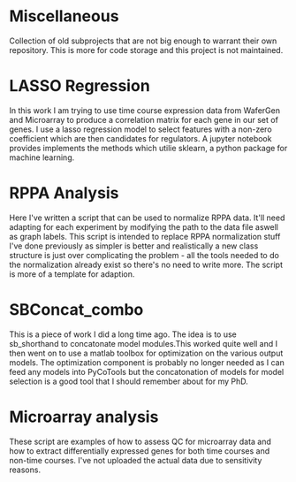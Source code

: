 # Miscellaneous
Collection of old subprojects that are not big enough to warrant their own repository. This is more for code storage and this project is not maintained. 


# LASSO Regression
In this work I am trying to use time course expression data from WaferGen and Microarray to produce a correlation matrix for each gene in our set of genes. I use a lasso regression model to select features with a non-zero coefficient which are then candidates for regulators. A jupyter notebook provides implements the methods which utilie sklearn, a python package for machine learning. 

# RPPA Analysis
Here I've written a script that can be used to normalize RPPA data. It'll need adapting for each experiment by modifying the path to the data file aswell as graph labels. This script is intended to replace RPPA normalization stuff I've done previously as simpler is better and realistically a new class structure is just over complicating the problem - all the tools needed to do the normalization already exist so there's no need to write more. The script is more of a template for adaption. 

# SBConcat_combo
This is a piece of work I did a long time ago. The idea is to use sb_shorthand to concatonate model modules.This worked quite well and I then went on to use a matlab toolbox for optimization on the various output models. The optimization component is probably no longer needed as I can feed any models into PyCoTools but the concatonation of models for model selection is a good tool that I should remember about for my PhD. 

# Microarray analysis
These script are examples of how to assess QC for microarray data and how to extract differentially expressed genes for both time courses and non-time courses. I've not uploaded the actual data due to sensitivity reasons. 
